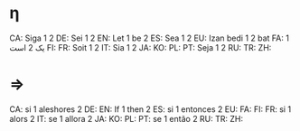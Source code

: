 # η

CA: Siga 1 2
DE: Sei 1 2
EN: Let 1 be 2
ES: Sea 1 2
EU: Izan bedi 1 2 bat
FA: 1 یک 2 است
FI: 
FR: Soit 1 2
IT: Sia 1 2
JA: 
KO: 
PL: 
PT: Seja 1 2
RU: 
TR: 
ZH: 

# ⇒

CA: si 1 aleshores 2
DE: 
EN: If 1 then 2
ES: si 1 entonces 2
EU: 
FA: 
FI: 
FR: si 1 alors 2
IT: se 1 allora 2
JA: 
KO: 
PL: 
PT: se 1 então 2
RU: 
TR: 
ZH: 
